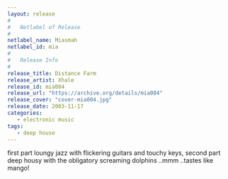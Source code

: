 ```yaml
---
layout: release
#
#   Netlabel of Release
#
netlabel_name: Miasmah
netlabel_id: mia
#
#   Release Info
#
release_title: Distance Farm
release_artist: Xhale
release_id: mia004
release_url: "https://archive.org/details/mia004"
release_cover: "cover-mia004.jpg"
release_date: 2003-11-17
categories:
   - electronic music
tags:
   - deep house
---
```

first part loungy jazz with flickering guitars and touchy keys, second part deep housy with the obligatory screaming dolphins ..mmm ..tastes like mango!